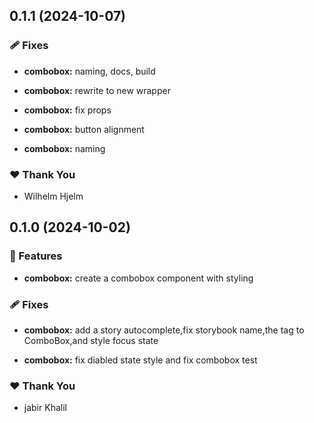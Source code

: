 ## 0.1.1 (2024-10-07)


### 🩹 Fixes

- **combobox:** naming, docs, build

- **combobox:** rewrite to new wrapper

- **combobox:** fix props

- **combobox:** button alignment

- **combobox:** naming


### ❤️  Thank You

- Wilhelm Hjelm

## 0.1.0 (2024-10-02)


### 🚀 Features

- **combobox:** create a combobox component with styling


### 🩹 Fixes

- **combobox:** add a story autocomplete,fix storybook name,the tag to ComboBox,and style focus state

- **combobox:** fix diabled state style and fix combobox test


### ❤️  Thank You

- jabir Khalil